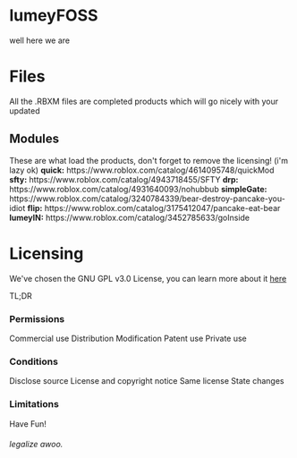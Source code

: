 # lumeyFOSS
well here we are

<h1> Files </h1>
All the .RBXM files are completed products which will go nicely with your updated
<h2> Modules </h2>
These are what load the products, don't forget to remove the licensing! (i'm lazy ok)
<b>quick:</b> https://www.roblox.com/catalog/4614095748/quickMod
<b>sfty:</b> https://www.roblox.com/catalog/4943718455/SFTY
<b>drp:</b> https://www.roblox.com/catalog/4931640093/nohubbub
<b>simpleGate:</b> https://www.roblox.com/catalog/3240784339/bear-destroy-pancake-you-idiot
<b>flip:</b> https://www.roblox.com/catalog/3175412047/pancake-eat-bear
<b>lumeyIN:</b> https://www.roblox.com/catalog/3452785633/goInside
<h1>Licensing</h1>
<p>We've chosen the GNU GPL v3.0 License, you can learn more about it <a href="https://choosealicense.com/licenses/gpl-3.0/">here</a></p>
TL;DR
<h3> Permissions </h3>
Commercial use
 Distribution
 Modification
 Patent use
 Private use
 <h3> Conditions </h3>
 Disclose source
 License and copyright notice
 Same license
 State changes
<h3> Limitations </h3
  Liability
  Warranty

Have Fun!

<h6> legalize awoo. </h6>

